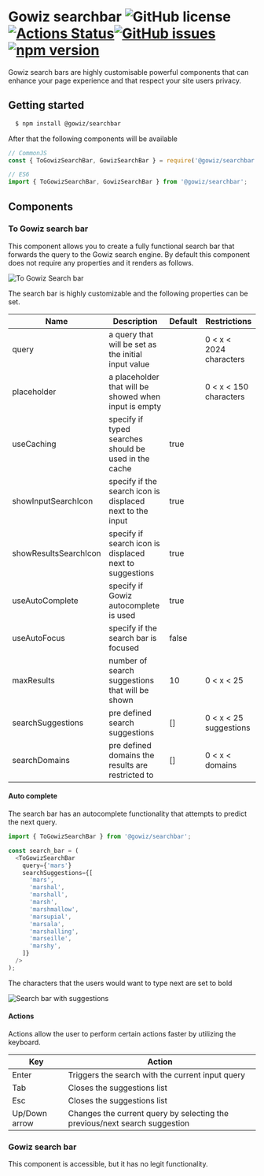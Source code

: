 # Gowiz searchbar ![GitHub license](https://img.shields.io/badge/license-UNLICENSED-blue.svg)[![Actions Status](https://github.com/gowizz/SearchBar/workflows/Searchbar%20CI/badge.svg)](https://github.com/gowizz/SearchBar/actions)[![GitHub issues](https://img.shields.io/github/issues/gowizz/Searchbar.svg)](https://github.com/gowizz/SearchBar/issues/)[![npm version](https://badge.fury.io/js/%40gowiz%2Fsearchbar.svg)](https://badge.fury.io/js/%40gowiz%2Fsearchbar)

Gowiz search bars are highly customisable powerful components that can enhance your page experience and that respect
your site users privacy.

## Getting started

```bash
  $ npm install @gowiz/searchbar
```

After that the following components will be available

```javascript
// CommonJS
const { ToGowizSearchBar, GowizSearchBar } = require('@gowiz/searchbar');

// ES6
import { ToGowizSearchBar, GowizSearchBar } from '@gowiz/searchbar';
```

## Components

### To Gowiz search bar

This component allows you to create a fully functional search bar that forwards the query to the Gowiz search engine.
By default this component does not require any properties and it renders as follows.

![To Gowiz Search bar](https://res.cloudinary.com/dl7zea2jd/image/upload/v1595520606/Gowiz/Github/ToGowizDefaultSearchBar_y3oowk.png)

The search bar is highly customizable and the following properties can be set.

| Name                  | Description                                               | Default | Restrictions            |
| --------------------- | --------------------------------------------------------- | ------- | ----------------------- |
| query                 | a query that will be set as the initial input value       |         | 0 < x < 2024 characters |
| placeholder           | a placeholder that will be showed when input is empty     |         | 0 < x < 150 characters  |
| useCaching            | specify if typed searches should be used in the cache     | true    |                         |
| showInputSearchIcon   | specify if the search icon is displaced next to the input | true    |                         |
| showResultsSearchIcon | specify if search icon is displaced next to suggestions   | true    |                         |
| useAutoComplete       | specify if Gowiz autocomplete is used                     | true    |                         |
| useAutoFocus          | specify if the search bar is focused                      | false   |                         |
| maxResults            | number of search suggestions that will be shown           | 10      | 0 < x < 25              |
| searchSuggestions     | pre defined search suggestions                            | []      | 0 < x < 25 suggestions  |
| searchDomains         | pre defined domains the results are restricted to         | []      | 0 < x < domains         |

#### Auto complete

The search bar has an autocomplete functionality that attempts to predict the next query.

```javascript
import { ToGowizSearchBar } from '@gowiz/searchbar';

const search_bar = (
  <ToGowizSearchBar
    query={'mars'}
    searchSuggestions={[
      'mars',
      'marshal',
      'marshall',
      'marsh',
      'marshmallow',
      'marsupial',
      'marsala',
      'marshalling',
      'marseille',
      'marshy',
    ]}
  />
);
```

The characters that the users would want to type next are set to bold

![Search bar with suggestions](https://res.cloudinary.com/dl7zea2jd/image/upload/v1595526793/Gowiz/Github/ToGowizSearchbarWithSuggestions_uqtfw9.png)

#### Actions

Actions allow the user to perform certain actions faster by utilizing the keyboard.

| Key           | Action                                                                     |
| ------------- | -------------------------------------------------------------------------- |
| Enter         | Triggers the search with the current input query                           |
| Tab           | Closes the suggestions list                                                |
| Esc           | Closes the suggestions list                                                |
| Up/Down arrow | Changes the current query by selecting the previous/next search suggestion |

### Gowiz search bar

This component is accessible, but it has no legit functionality.
